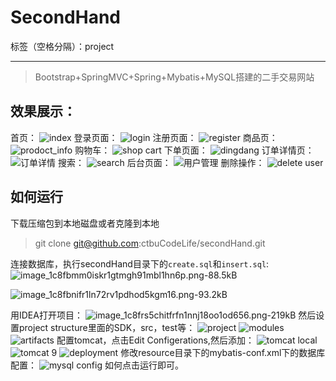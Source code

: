 # SecondHand

标签（空格分隔）：project

---

>Bootstrap+SpringMVC+Spring+Mybatis+MySQL搭建的二手交易网站

## 效果展示：
首页：
![index][1]
登录页面：
![login][2]
注册页面：
![register][3]
商品页：
![prodoct_info][4]
购物车：
![shop cart][5]
下单页面：
![dingdang][6]
订单详情页：
![订单详情][7]
搜索：
![search][8]
后台页面：
![用户管理][9]
删除操作：
![delete user][10]
## 如何运行
下载压缩包到本地磁盘或者克隆到本地
>git clone git@github.com:ctbuCodeLife/secondHand.git

连接数据库，执行secondHand目录下的`create.sql`和`insert.sql`:
![image_1c8fbmm0iskr1gtmgh91mbl1hn6p.png-88.5kB][11]

![image_1c8fbnifr1ln72rv1pdhod5kgm16.png-93.2kB][12]

用IDEA打开项目：
![image_1c8frs5chitfrfn1nnj18oo1od656.png-219kB][13]
然后设置project structure里面的SDK，src，test等：
![project][14]
![modules][15]
![artifacts][16]
配置tomcat，点击Edit Configerations,然后添加：
![tomcat local][17]
![tomcat 9][18]
![deployment][19]
修改resource目录下的mybatis-conf.xml下的数据库配置：
![mysql config][20]
如何点击运行即可。


  [1]: http://static.zybuluo.com/danerlt/8sxlve194fj5kzhaey6448tv/image_1c8g3b8nsv2ud955gtv8l10orfl.png
  [2]: http://static.zybuluo.com/danerlt/ejvmh7ewc3mtcygzdhwytl50/image_1c8g3c50ujga116c1r8v1i281cg2.png
  [3]: http://static.zybuluo.com/danerlt/g59097waezk6ajo1mqzd1ro3/image_1c8g3dlm51ahh1ehr174p16b811e4gf.png
  [4]: http://static.zybuluo.com/danerlt/z6xjeyasj4xsjj9vv6cx665v/image_1c8g3l4lv19cr1723192o7pr1ekhhm.png
  [5]: http://static.zybuluo.com/danerlt/lxg31bd2sbbez6c3tf7ypzz9/image_1c8g3nie51t3tm32juds37131mi3.png
  [6]: http://static.zybuluo.com/danerlt/do5lbdmnz31b8r30sjgsifx9/image_1c8g3p2odeufmlugo13q61uolig.png
  [7]: http://static.zybuluo.com/danerlt/zpefh7fl23du7yn6cslvex5d/image_1c8g3q2p4hf0qcr7201ns1s0dit.png
  [8]: http://static.zybuluo.com/danerlt/if3ibvxpl8q9t06uqoxuuavk/image_1c8g3sm851sem189b12rf1djn5ruja.png
  [9]: http://static.zybuluo.com/danerlt/d0wctikkimvgkhdeb1roi1ix/image_1c8g3gegt1q3j1d0i1kgsq001qedgs.png
  [10]: http://static.zybuluo.com/danerlt/8y8s8p1mgd6ta1z1tq347bu7/image_1c8g3icji8af14q7qm1v1n1e5eh9.png
  [11]: http://static.zybuluo.com/danerlt/p0i7a7zq0djpx80830ggt0gh/image_1c8fbmm0iskr1gtmgh91mbl1hn6p.png
  [12]: http://static.zybuluo.com/danerlt/oxie8j75mm9xegnpjkbozye3/image_1c8fbnifr1ln72rv1pdhod5kgm16.png
  [13]: http://static.zybuluo.com/danerlt/pdrwl7hlxb28bl0q06s60e59/image_1c8frs5chitfrfn1nnj18oo1od656.png
  [14]: http://static.zybuluo.com/danerlt/m2qazbr5hxxkegeh5wi411vj/image_1c8fs4phpfn7sk25so1kmg1gib9t.png
  [15]: http://static.zybuluo.com/danerlt/cpss3q279rypwjdcw3d7r0do/image_1c8fs5h722bn17as3kg1j9a1rjqaa.png
  [16]: http://static.zybuluo.com/danerlt/6z8o641tts6eza5djrlsx5j5/image_1c8fsm57d1pvmnbk7t91qij1c6ccu.png
  [17]: http://static.zybuluo.com/danerlt/nissqafn2jz21z0dv1iy23iw/image_1c8fsaqar1r3mfb5g3julrdk3c4.png
  [18]: http://static.zybuluo.com/danerlt/kak5ry7di8dyq5hb60966yqg/image_1c8fsehfl1u0p1fquu8jr6g1glfch.png
  [19]: http://static.zybuluo.com/danerlt/hieqed1shho6qnsz823kxwkv/image_1c8fsqbc6etr1krfh10fva1itner.png
  [20]: http://static.zybuluo.com/danerlt/bxus1xh2g883ylzy04m5tj93/image_1c8g32u7q1pkbpsi1skm18r01dfsf8.png
